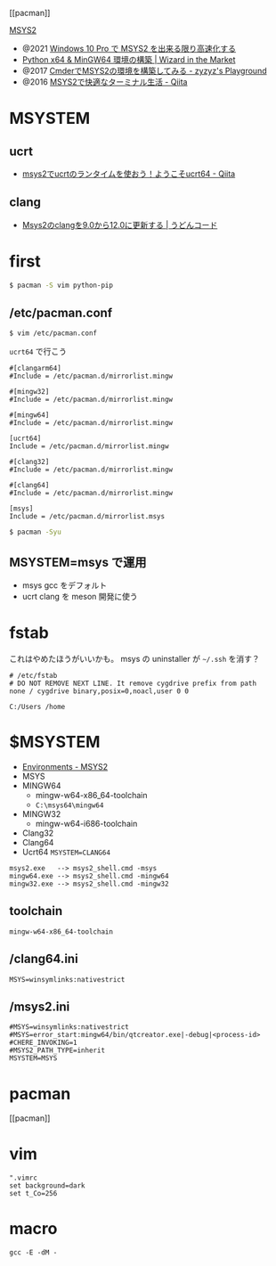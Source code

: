 [[pacman]]

[MSYS2](https://www.msys2.org/)

- @2021 [Windows 10 Pro で MSYS2 を出来る限り高速化する](https://zenn.dev/nyarla/articles/489394cec0ecb5)
- [Python x64 & MinGW64 環境の構築 | Wizard in the Market](https://fx-kirin.com/python/windows-python-mingw64-environment-build/)
- @2017 [CmderでMSYS2の環境を構築してみる - zyzyz's Playground](https://zyzyz.github.io/ja/2017/10/Integrate-MSYS2-into-Cmder/)
- @2016 [MSYS2で快適なターミナル生活 - Qiita](https://qiita.com/Ted-HM/items/4f2feb9fdacb6c72083c)

# MSYSTEM
## ucrt
- [msys2でucrtのランタイムを使おう！ようこそucrt64 - Qiita](https://qiita.com/yumetodo/items/d849a6dcf08e0435f815)
## clang
- [Msys2のclangを9.0から12.0に更新する | うどんコード](https://udon.little-pear.net/msys2-clang-update-from9-to12/)

# first
```sh
$ pacman -S vim python-pip
```

## /etc/pacman.conf
```sh
$ vim /etc/pacman.conf
```
`ucrt64` で行こう
```
#[clangarm64]
#Include = /etc/pacman.d/mirrorlist.mingw

#[mingw32]
#Include = /etc/pacman.d/mirrorlist.mingw

#[mingw64]
#Include = /etc/pacman.d/mirrorlist.mingw

[ucrt64]
Include = /etc/pacman.d/mirrorlist.mingw

#[clang32]
#Include = /etc/pacman.d/mirrorlist.mingw

#[clang64]
#Include = /etc/pacman.d/mirrorlist.mingw

[msys]
Include = /etc/pacman.d/mirrorlist.msys
````

```sh
$ pacman -Syu
```

## MSYSTEM=msys で運用
- msys gcc をデフォルト
- ucrt clang を meson 開発に使う

# fstab
これはやめたほうがいいかも。
msys の uninstaller が `~/.ssh` を消す？
```
# /etc/fstab
# DO NOT REMOVE NEXT LINE. It remove cygdrive prefix from path
none / cygdrive binary,posix=0,noacl,user 0 0

C:/Users /home
```


# $MSYSTEM
- [Environments - MSYS2](https://www.msys2.org/docs/environments/)
- MSYS
- MINGW64
	- mingw-w64-x86_64-toolchain
	- `C:\msys64\mingw64`
- MINGW32
	- mingw-w64-i686-toolchain
- Clang32
- Clang64
- Ucrt64
`MSYSTEM=CLANG64`
```
msys2.exe   --> msys2_shell.cmd -msys  
mingw64.exe --> msys2_shell.cmd -mingw64  
mingw32.exe --> msys2_shell.cmd -mingw32
```
## toolchain
```
mingw-w64-x86_64-toolchain
```

## /clang64.ini
```
MSYS=winsymlinks:nativestrict
```

## /msys2.ini
```
#MSYS=winsymlinks:nativestrict
#MSYS=error_start:mingw64/bin/qtcreator.exe|-debug|<process-id>
#CHERE_INVOKING=1
#MSYS2_PATH_TYPE=inherit
MSYSTEM=MSYS
```

# pacman
[[pacman]]

# vim
```vim
".vimrc
set background=dark
set t_Co=256
```

# macro
```
gcc -E -dM -
```
